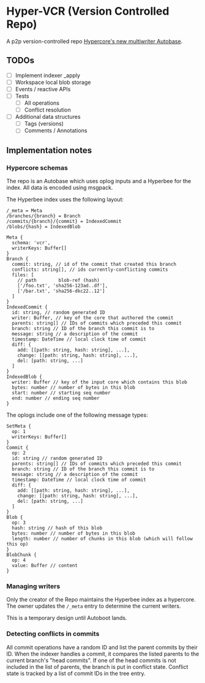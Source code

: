 # Hyper-VCR (Version Controlled Repo)

A p2p version-controlled repo [Hypercore's new multiwriter Autobase](https://github.com/hypercore-protocol/autobase).

## TODOs

- [ ] Implement indexer _apply
- [ ] Workspace local blob storage
- [ ] Events / reactive APIs
- [ ] Tests
  - [ ] All operations
  - [ ] Conflict resolution
- [ ] Additional data structures
  - [ ] Tags (versions)
  - [ ] Comments / Annotations

## Implementation notes

### Hypercore schemas

The repo is an Autobase which uses oplog inputs and a Hyperbee for the index. All data is encoded using msgpack.

The Hyperbee index uses the following layout:

```
/_meta = Meta
/branches/{branch} = Branch
/commits/{branch}/{commit} = IndexedCommit
/blobs/{hash} = IndexedBlob

Meta {
  schema: 'vcr',
  writerKeys: Buffer[]
}
Branch {
  commit: string, // id of the commit that created this branch
  conflicts: string[], // ids currently-conflicting commits
  files: [
    // path        blob-ref (hash)
    ['/foo.txt', 'sha256-123ad..df'],
    ['/bar.txt', 'sha256-dkc22..12']
  ]
}
IndexedCommit {
  id: string, // random generated ID
  writer: Buffer, // key of the core that authored the commit
  parents: string[] // IDs of commits which preceded this commit
  branch: string // ID of the branch this commit is to
  message: string // a description of the commit
  timestamp: DateTime // local clock time of commit
  diff: {
    add: [[path: string, hash: string], ...],
    change: [[path: string, hash: string], ...],
    del: [path: string, ...]
  ]
}
IndexedBlob {
  writer: Buffer // key of the input core which contains this blob
  bytes: number // number of bytes in this blob
  start: number // starting seq number
  end: number // ending seq number
}
```

The oplogs include one of the following message types:

```
SetMeta {
  op: 1
  writerKeys: Buffer[]
}
Commit {
  op: 2
  id: string // random generated ID
  parents: string[] // IDs of commits which preceded this commit
  branch: string // ID of the branch this commit is to
  message: string // a description of the commit
  timestamp: DateTime // local clock time of commit
  diff: {
    add: [[path: string, hash: string], ...],
    change: [[path: string, hash: string], ...],
    del: [path: string, ...]
  ]
}
Blob {
  op: 3
  hash: string // hash of this blob
  bytes: number // number of bytes in this blob
  length: number // number of chunks in this blob (which will follow this op)
}
BlobChunk {
  op: 4
  value: Buffer // content
}
```

### Managing writers

Only the creator of the Repo maintains the Hyperbee index as a hypercore. The owner updates the `/_meta` entry to determine the current writers.

This is a temporary design until Autoboot lands.

### Detecting conflicts in commits

All commit operations have a random ID and list the parent commits by their ID. When the indexer handles a commit, it compares the listed parents to the current branch's "head commits". If one of the head commits is not included in the list of parents, the branch is put in conflict state. Conflict state is tracked by a list of commit IDs in the tree entry.